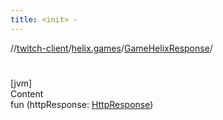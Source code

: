 ```yaml
---
title: <init> -
---
```

//[twitch-client](../../index.md)/[helix.games](../index.md)/[GameHelixResponse](index.md)/[<init>](-init-.md)



# <init>  
[jvm]  
Content  
fun [<init>](-init-.md)(httpResponse: [HttpResponse]())  



